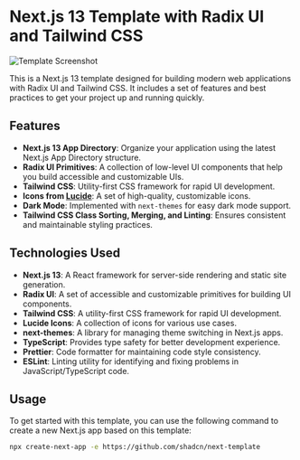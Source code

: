 # Next.js 13 Template with Radix UI and Tailwind CSS

![Template Screenshot](https://github.com/patilsp/excellent-service-application/assets/35653819/ebfd0cff-7384-4f5b-a9e2-43a4c2e9d943)

This is a Next.js 13 template designed for building modern web applications with Radix UI and Tailwind CSS. It includes a set of features and best practices to get your project up and running quickly.

## Features

- **Next.js 13 App Directory**: Organize your application using the latest Next.js App Directory structure.
- **Radix UI Primitives**: A collection of low-level UI components that help you build accessible and customizable UIs.
- **Tailwind CSS**: Utility-first CSS framework for rapid UI development.
- **Icons from [Lucide](https://lucide.dev)**: A set of high-quality, customizable icons.
- **Dark Mode**: Implemented with `next-themes` for easy dark mode support.
- **Tailwind CSS Class Sorting, Merging, and Linting**: Ensures consistent and maintainable styling practices.

## Technologies Used

- **Next.js 13**: A React framework for server-side rendering and static site generation.
- **Radix UI**: A set of accessible and customizable primitives for building UI components.
- **Tailwind CSS**: A utility-first CSS framework for rapid UI development.
- **Lucide Icons**: A collection of icons for various use cases.
- **next-themes**: A library for managing theme switching in Next.js apps.
- **TypeScript**: Provides type safety for better development experience.
- **Prettier**: Code formatter for maintaining code style consistency.
- **ESLint**: Linting utility for identifying and fixing problems in JavaScript/TypeScript code.

## Usage

To get started with this template, you can use the following command to create a new Next.js app based on this template:

```bash
npx create-next-app -e https://github.com/shadcn/next-template
